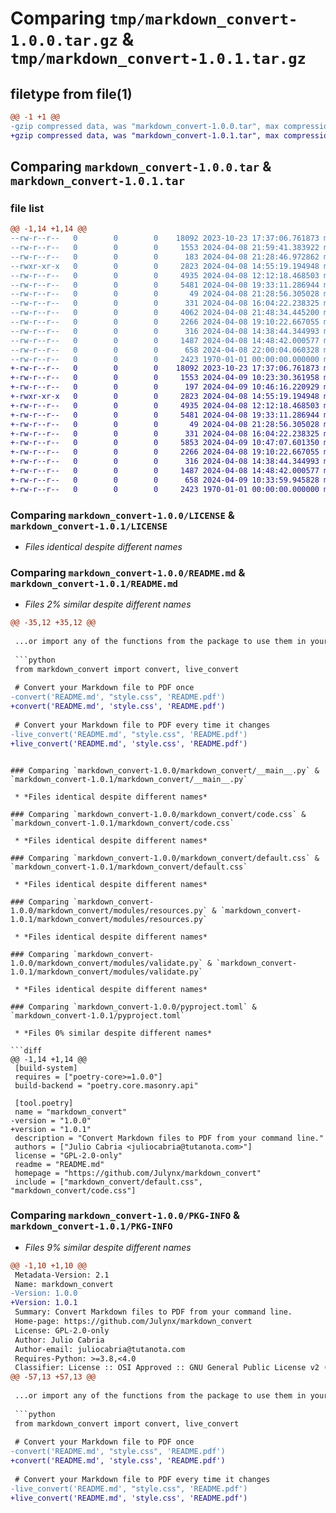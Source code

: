 # Comparing `tmp/markdown_convert-1.0.0.tar.gz` & `tmp/markdown_convert-1.0.1.tar.gz`

## filetype from file(1)

```diff
@@ -1 +1 @@
-gzip compressed data, was "markdown_convert-1.0.0.tar", max compression
+gzip compressed data, was "markdown_convert-1.0.1.tar", max compression
```

## Comparing `markdown_convert-1.0.0.tar` & `markdown_convert-1.0.1.tar`

### file list

```diff
@@ -1,14 +1,14 @@
--rw-r--r--   0        0        0    18092 2023-10-23 17:37:06.761873 markdown_convert-1.0.0/LICENSE
--rw-r--r--   0        0        0     1553 2024-04-08 21:59:41.383922 markdown_convert-1.0.0/README.md
--rw-r--r--   0        0        0      183 2024-04-08 21:28:46.972862 markdown_convert-1.0.0/markdown_convert/__init__.py
--rwxr-xr-x   0        0        0     2823 2024-04-08 14:55:19.194948 markdown_convert-1.0.0/markdown_convert/__main__.py
--rw-r--r--   0        0        0     4935 2024-04-08 12:12:18.468503 markdown_convert-1.0.0/markdown_convert/code.css
--rw-r--r--   0        0        0     5481 2024-04-08 19:33:11.286944 markdown_convert-1.0.0/markdown_convert/default.css
--rw-r--r--   0        0        0       49 2024-04-08 21:28:56.305028 markdown_convert-1.0.0/markdown_convert/modules/__init__.py
--rw-r--r--   0        0        0      331 2024-04-08 16:04:22.238325 markdown_convert-1.0.0/markdown_convert/modules/constants.py
--rw-r--r--   0        0        0     4062 2024-04-08 21:48:34.445200 markdown_convert-1.0.0/markdown_convert/modules/convert.py
--rw-r--r--   0        0        0     2266 2024-04-08 19:10:22.667055 markdown_convert-1.0.0/markdown_convert/modules/resources.py
--rw-r--r--   0        0        0      316 2024-04-08 14:38:44.344993 markdown_convert-1.0.0/markdown_convert/modules/utils_strings.py
--rw-r--r--   0        0        0     1487 2024-04-08 14:48:42.000577 markdown_convert-1.0.0/markdown_convert/modules/validate.py
--rw-r--r--   0        0        0      658 2024-04-08 22:00:04.060328 markdown_convert-1.0.0/pyproject.toml
--rw-r--r--   0        0        0     2423 1970-01-01 00:00:00.000000 markdown_convert-1.0.0/PKG-INFO
+-rw-r--r--   0        0        0    18092 2023-10-23 17:37:06.761873 markdown_convert-1.0.1/LICENSE
+-rw-r--r--   0        0        0     1553 2024-04-09 10:23:30.361958 markdown_convert-1.0.1/README.md
+-rw-r--r--   0        0        0      197 2024-04-09 10:46:16.220929 markdown_convert-1.0.1/markdown_convert/__init__.py
+-rwxr-xr-x   0        0        0     2823 2024-04-08 14:55:19.194948 markdown_convert-1.0.1/markdown_convert/__main__.py
+-rw-r--r--   0        0        0     4935 2024-04-08 12:12:18.468503 markdown_convert-1.0.1/markdown_convert/code.css
+-rw-r--r--   0        0        0     5481 2024-04-08 19:33:11.286944 markdown_convert-1.0.1/markdown_convert/default.css
+-rw-r--r--   0        0        0       49 2024-04-08 21:28:56.305028 markdown_convert-1.0.1/markdown_convert/modules/__init__.py
+-rw-r--r--   0        0        0      331 2024-04-08 16:04:22.238325 markdown_convert-1.0.1/markdown_convert/modules/constants.py
+-rw-r--r--   0        0        0     5853 2024-04-09 10:47:07.601350 markdown_convert-1.0.1/markdown_convert/modules/convert.py
+-rw-r--r--   0        0        0     2266 2024-04-08 19:10:22.667055 markdown_convert-1.0.1/markdown_convert/modules/resources.py
+-rw-r--r--   0        0        0      316 2024-04-08 14:38:44.344993 markdown_convert-1.0.1/markdown_convert/modules/utils_strings.py
+-rw-r--r--   0        0        0     1487 2024-04-08 14:48:42.000577 markdown_convert-1.0.1/markdown_convert/modules/validate.py
+-rw-r--r--   0        0        0      658 2024-04-09 10:33:59.945828 markdown_convert-1.0.1/pyproject.toml
+-rw-r--r--   0        0        0     2423 1970-01-01 00:00:00.000000 markdown_convert-1.0.1/PKG-INFO
```

### Comparing `markdown_convert-1.0.0/LICENSE` & `markdown_convert-1.0.1/LICENSE`

 * *Files identical despite different names*

### Comparing `markdown_convert-1.0.0/README.md` & `markdown_convert-1.0.1/README.md`

 * *Files 2% similar despite different names*

```diff
@@ -35,12 +35,12 @@
 
 ...or import any of the functions from the package to use them in your own code:
 
 ```python
 from markdown_convert import convert, live_convert
 
 # Convert your Markdown file to PDF once
-convert('README.md', "style.css", 'README.pdf')
+convert('README.md', 'style.css', 'README.pdf')
 
 # Convert your Markdown file to PDF every time it changes
-live_convert('README.md', "style.css", 'README.pdf')
+live_convert('README.md', 'style.css', 'README.pdf')
 ```
```

### Comparing `markdown_convert-1.0.0/markdown_convert/__main__.py` & `markdown_convert-1.0.1/markdown_convert/__main__.py`

 * *Files identical despite different names*

### Comparing `markdown_convert-1.0.0/markdown_convert/code.css` & `markdown_convert-1.0.1/markdown_convert/code.css`

 * *Files identical despite different names*

### Comparing `markdown_convert-1.0.0/markdown_convert/default.css` & `markdown_convert-1.0.1/markdown_convert/default.css`

 * *Files identical despite different names*

### Comparing `markdown_convert-1.0.0/markdown_convert/modules/resources.py` & `markdown_convert-1.0.1/markdown_convert/modules/resources.py`

 * *Files identical despite different names*

### Comparing `markdown_convert-1.0.0/markdown_convert/modules/validate.py` & `markdown_convert-1.0.1/markdown_convert/modules/validate.py`

 * *Files identical despite different names*

### Comparing `markdown_convert-1.0.0/pyproject.toml` & `markdown_convert-1.0.1/pyproject.toml`

 * *Files 0% similar despite different names*

```diff
@@ -1,14 +1,14 @@
 [build-system]
 requires = ["poetry-core>=1.0.0"]
 build-backend = "poetry.core.masonry.api"
 
 [tool.poetry]
 name = "markdown_convert"
-version = "1.0.0"
+version = "1.0.1"
 description = "Convert Markdown files to PDF from your command line."
 authors = ["Julio Cabria <juliocabria@tutanota.com>"]
 license = "GPL-2.0-only"
 readme = "README.md"
 homepage = "https://github.com/Julynx/markdown_convert"
 include = ["markdown_convert/default.css", "markdown_convert/code.css"]
```

### Comparing `markdown_convert-1.0.0/PKG-INFO` & `markdown_convert-1.0.1/PKG-INFO`

 * *Files 9% similar despite different names*

```diff
@@ -1,10 +1,10 @@
 Metadata-Version: 2.1
 Name: markdown_convert
-Version: 1.0.0
+Version: 1.0.1
 Summary: Convert Markdown files to PDF from your command line.
 Home-page: https://github.com/Julynx/markdown_convert
 License: GPL-2.0-only
 Author: Julio Cabria
 Author-email: juliocabria@tutanota.com
 Requires-Python: >=3.8,<4.0
 Classifier: License :: OSI Approved :: GNU General Public License v2 (GPLv2)
@@ -57,13 +57,13 @@
 
 ...or import any of the functions from the package to use them in your own code:
 
 ```python
 from markdown_convert import convert, live_convert
 
 # Convert your Markdown file to PDF once
-convert('README.md', "style.css", 'README.pdf')
+convert('README.md', 'style.css', 'README.pdf')
 
 # Convert your Markdown file to PDF every time it changes
-live_convert('README.md', "style.css", 'README.pdf')
+live_convert('README.md', 'style.css', 'README.pdf')
 ```
```

